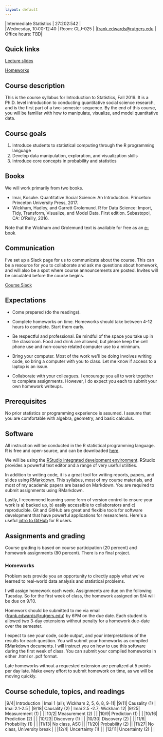 ```yaml
---
layout: default
---
```


|Intermediate Statistics   | 27:202:542  |  
|Wednesday, 10:00-12:40   | Room: CLJ-025  |
|frank.edwards@rutgers.edu | Office hours: TBD|

## Quick links

[Lecture slides](https://github.com/f-edwards/intro_stats/tree/master/slides)

[Homeworks](https://github.com/f-edwards/intermediate_stats/tree/master/HW)

## Course description

This is the course syllabus for Introduction to Statistics, Fall 2019. It is a Ph.D. level introduction to conducting quantitative social science research, and is the first part of a two-semester sequence. By the end of this course, you will be familiar with how to manipulate, visualize, and model quantitative data.

## Course goals

1. Introduce students to statistical computing through the R programming language
2. Develop data manipulation, exploration, and visualization skills
3. Introduce core concepts in probability and statistics

## Books

We will work primarily from two books. 

- Imai, Kosuke. Quantitative Social Science: An Introduction. Princeton: Princeton University Press, 2017.
- Wickham, Hadley, and Garrett Grolemund. R for Data Science: Import, Tidy, Transform, Visualize, and Model Data. First edition. Sebastopol, CA: O’Reilly, 2016.

Note that the Wickham and Grolemund text is available for free as an [e-book](https://r4ds.had.co.nz/).

## Communication

I've set up a Slack page for us to communicate about the course. This can be a resource for you to collaborate and ask me questions about homework, and will also be a spot where course announcements are posted. Invites will be circulated before the course begins.

[Course Slack](https://scj-introstats.slack.com)

## Expectations

- Come prepared (do the readings). 

- Complete homeworks on time. Homeworks should take between 4-12 hours to complete. Start them early.

- Be respectful and professional. Be mindful of the space you take up in the classroom. Food and drink are allowed, but please keep the cell phone use and non-course related computer use to a minimum. 

- Bring your computer. Most of the work we'll be doing involves writing code, so bring a computer with you to class. Let me know if access to a laptop is an issue.

- Collaborate with your colleagues. I encourage you all to work together to complete assignments. However, I do expect you each to submit your own homework writeups. 

## Prerequisites

No prior statistics or programming experience is assumed. I assume that you are comfortable with algebra, geometry, and basic calculus.

## Software

All instruction will be conducted in the R statistical programming language. R is free and open-source, and can be downloaded [here](https://cran.r-project.org/).

We will be using the [RStudio integrated development environment](https://www.rstudio.com/products/rstudio/download/). RStudio provides a powerful text editor and a range of very useful utilities. 

In addition to writing code, it is a great tool for writing reports, papers, and slides using [RMarkdown](https://rmarkdown.rstudio.com/lesson-1.html). This syllabus, most of my course materials, and most of my academic papers are based on Markdown. You are required to submit assignments using RMarkdown. 

Lastly, I recommend learning some form of version control to ensure your work is a) backed up, b) easily accessible to collaborators and c) reproducible. Git and GitHub are great and flexible tools for software development that have powerful applications for researchers. Here's a useful [intro to GitHub](https://happygitwithr.com/) for R users.

## Assignments and grading

Course grading is based on course participation (20 percent) and homework assignments (80 percent). There is no final project.

### Homeworks

Problem sets provide you an opportunity to directly apply what we've learned to real-world data analysis and statistical problems. 

I will assign homework each week. Assignments are due on the following Tuesday. So for the first week of class, the homework assigned on 9/4 will be due on 9/10.

Homework should be submitted to me via email (frank.edwards@rutgers.edu) by 6PM on the due date. Each student is allowed two 3-day extensions without penalty for a homework due-date over the semester. 

I expect to see your code, code output, and your interpretations of the results for each question. You will submit your homeworks as compiled RMarkdown documents. I will instruct you on how to use this software during the first week of class. You can submit your compiled homeworks in either .html or .pdf format.

Late homeworks without a requested extension are penalized at 5 points per day late. Make every effort to submit homework on time, as we will be moving quickly. 

## Course schedule, topics, and readings

|9/4| Introduction | Imai 1 (all); Wickham 2, 5, 6, 8, 9-11|
|9/11| Causality (1) | Imai 2.1-2.5 |
|9/18| Causality (2) | Imai 2.5 -2.7; Wickham 12| 
|9/25| Measurement (1) | |
|10/2| Measurement (2) |  |
|10/9| Prediction (1) | |
|10/16| Prediction (2) | | 
|10/23| Discovery (1) |  |
|10/30| Discovery (2) | |
|11/6| Probability (1) |  |
|11/13| No class, ASC ||
|11/20| Probability (2) || 
|11/27| No class, University break | |
|12/4| Uncertainty (1) | |
|12/11| Uncertainty (2) | |
